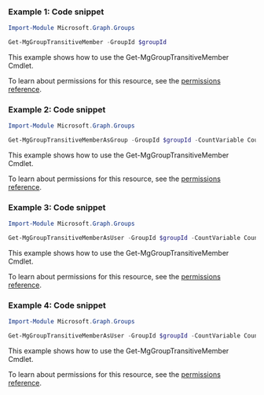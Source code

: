 ### Example 1: Code snippet

```powershellImport-Module Microsoft.Graph.Groups

Get-MgGroupTransitiveMember -GroupId $groupId
```
This example shows how to use the Get-MgGroupTransitiveMember Cmdlet.
To learn about permissions for this resource, see the [permissions reference](/graph/permissions-reference).

### Example 2: Code snippet

```powershellImport-Module Microsoft.Graph.Groups

Get-MgGroupTransitiveMemberAsGroup -GroupId $groupId -CountVariable CountVar  -ConsistencyLevel eventual
```
This example shows how to use the Get-MgGroupTransitiveMember Cmdlet.
To learn about permissions for this resource, see the [permissions reference](/graph/permissions-reference).

### Example 3: Code snippet

```powershellImport-Module Microsoft.Graph.Groups

Get-MgGroupTransitiveMemberAsUser -GroupId $groupId -CountVariable CountVar -Sort "displayName" -Search '"displayName:tier"' -Property "displayName,id"  -ConsistencyLevel eventual
```
This example shows how to use the Get-MgGroupTransitiveMember Cmdlet.
To learn about permissions for this resource, see the [permissions reference](/graph/permissions-reference).

### Example 4: Code snippet

```powershellImport-Module Microsoft.Graph.Groups

Get-MgGroupTransitiveMemberAsUser -GroupId $groupId -CountVariable CountVar -Sort "displayName" -Filter "startswith(displayName, 'a')"  -ConsistencyLevel eventual
```
This example shows how to use the Get-MgGroupTransitiveMember Cmdlet.
To learn about permissions for this resource, see the [permissions reference](/graph/permissions-reference).

